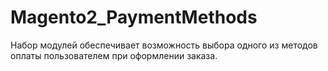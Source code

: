# Magento2_PaymentMethods

Набор модулей обеспечивает возможность выбора одного из методов оплаты пользователем при оформлении заказа.


